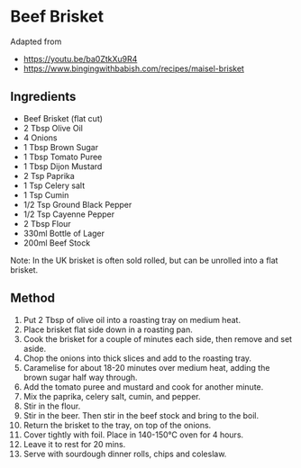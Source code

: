 # Beef Brisket

Adapted from 

- https://youtu.be/ba0ZtkXu9R4 
- https://www.bingingwithbabish.com/recipes/maisel-brisket

## Ingredients

- Beef Brisket (flat cut)
- 2 Tbsp Olive Oil
- 4 Onions
- 1 Tbsp Brown Sugar
- 1 Tbsp Tomato Puree
- 1 Tbsp Dijon Mustard
- 2 Tsp Paprika
- 1 Tsp Celery salt
- 1 Tsp Cumin
- 1/2 Tsp Ground Black Pepper
- 1/2 Tsp Cayenne Pepper
- 2 Tbsp Flour
- 330ml Bottle of Lager
- 200ml Beef Stock

Note: In the UK brisket is often sold rolled, but can be unrolled into a flat brisket. 

## Method

1. Put 2 Tbsp of olive oil into a roasting tray on medium heat.
2. Place brisket flat side down in a roasting pan. 
3. Cook the brisket for a couple of minutes each side, then remove and set aside.
4. Chop the onions into thick slices and add to the roasting tray.
5. Caramelise for about 18-20 minutes over medium heat, adding the brown sugar half way through.
6. Add the tomato puree and mustard and cook for another minute.
7. Mix the paprika, celery salt, cumin, and pepper.
8. Stir in the flour.
9. Stir in the beer. Then stir in the beef stock and bring to the boil.
10. Return the brisket to the tray, on top of the onions.
11. Cover tightly with foil. Place in 140-150°C oven for 4 hours.
12. Leave it to rest for 20 mins.
13. Serve with sourdough dinner rolls, chips and coleslaw.
